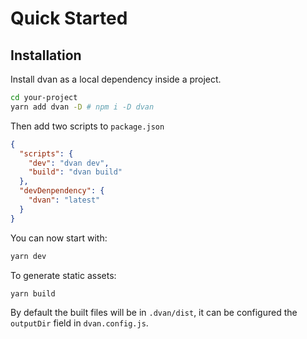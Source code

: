 # Quick Started

## Installation

Install dvan as a local dependency inside a project.
```bash
cd your-project
yarn add dvan -D # npm i -D dvan
```

Then add two scripts to `package.json`
```json
{
  "scripts": {
    "dev": "dvan dev",
    "build": "dvan build"
  },
  "devDenpendency": {
    "dvan": "latest"
  }
}
```

You can now start with:
```bash
yarn dev
```

To generate static assets:
```bash
yarn build
```
By default the built files will be in `.dvan/dist`, it can be configured the `outputDir` field in `dvan.config.js`.